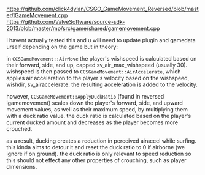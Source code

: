 https://github.com/click4dylan/CSGO_GameMovement_Reversed/blob/master/IGameMovement.cpp  
https://github.com/ValveSoftware/source-sdk-2013/blob/master/mp/src/game/shared/gamemovement.cpp

i havent actually tested this and u will need to update plugin and gamedata urself depending on the game but in theory:

in `CCSGameMovement::AirMove` the player's wishspeed is calculated based on their forward, side, and up, capped sv_air_max_wishspeed (usually 30). 
wishspeed is then passed to `CCSGameMovement::AirAccelerate`, which applies air acceleration to the player's velocity based on the wishspeed, wishdir, sv_airaccelerate.
the resulting acceleration is added to the velocity.

however, `CCSGameMovement::ApplyDuckRatio` (found in reversed igamemovement) scales down the player's forward, side, and upward movement values, as well as their maximum speed, by multiplying them with a duck ratio value.
the duck ratio is calculated based on the player's current ducked amount and decreases as the player becomes more crouched. 

as a result, ducking creates a reduction in perceived airaccel while surfing. this kinda aims to detour it and reset the duck ratio to 0 if airborne (we ignore if on ground).
the duck ratio is only relevant to speed reduction so this should not effect any other properties of crouching, such as player dimensions.
